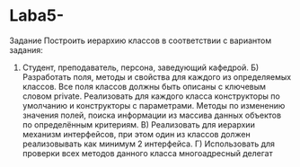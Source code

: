 # Laba5-
Задание 
Построить иерархию классов в соответствии с вариантом задания:
1. Студент, преподаватель, персона, заведующий кафедрой.
Б) Разработать поля, методы и свойства для каждого из определяемых классов. Все поля классов
должны быть описаны с ключевым словом private. Реализовать для каждого класса конструкторы по
умолчанию и конструкторы с параметрами. Методы по изменению значения полей, поиска информации
из массива данных объектов по определённым критериям.
В) Реализовать для иерархии механизм интерфейсов, при этом один из классов должен
реализовывать как минимум 2 интерфейса.
Г) Использовать для проверки всех методов данного класса многоадресный делегат
